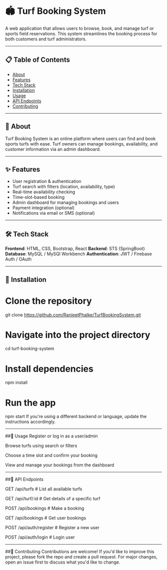 # 🏟️ Turf Booking System

A web application that allows users to browse, book, and manage turf or sports field reservations. This system streamlines the booking process for both customers and turf administrators.

---

## 📋 Table of Contents

- [About](#-about)
- [Features](#-features)
- [Tech Stack](#-tech-stack)
- [Installation](#-installation)
- [Usage](#-usage)
- [API Endpoints](#-api-endpoints)
- [Contributing](#-contributing)

---

## 📌 About

Turf Booking System is an online platform where users can find and book sports turfs with ease. Turf owners can manage bookings, availability, and customer information via an admin dashboard.

---

## ✨ Features

- User registration & authentication
- Turf search with filters (location, availability, type)
- Real-time availability checking
- Time-slot-based booking
- Admin dashboard for managing bookings and users
- Payment integration (optional)
- Notifications via email or SMS (optional)

---

## 🛠️ Tech Stack

**Frontend**: HTML, CSS, Bootstrap, React 
**Backend**: STS (SpringBoot)
**Database**: MySQL / MySQl Workbench 
**Authentication**: JWT / Firebase Auth / OAuth  

---

## 🚀 Installation

# Clone the repository
git clone https://github.com/RanjeetPhalke/TurfBookingSystem.git

# Navigate into the project directory
cd turf-booking-system

# Install dependencies
npm install

# Run the app
npm start
If you're using a different backend or language, update the instructions accordingly.

---

##📌 Usage
Register or log in as a user/admin

Browse turfs using search or filters

Choose a time slot and confirm your booking

View and manage your bookings from the dashboard

---

##📡 API Endpoints

GET    /api/turfs            # List all available turfs

GET    /api/turf/:id         # Get details of a specific turf

POST   /api/bookings         # Make a booking

GET    /api/bookings         # Get user bookings

POST   /api/auth/register    # Register a new user

POST   /api/auth/login       # Login user

---

##🤝 Contributing
Contributions are welcome!
If you'd like to improve this project, please fork the repo and create a pull request. For major changes, open an issue first to discuss what you'd like to change.
